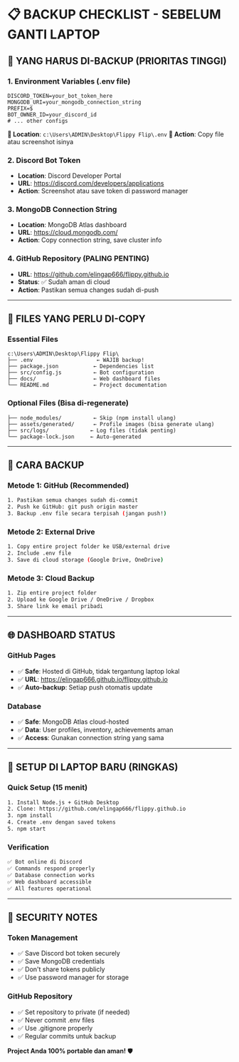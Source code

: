 # 📋 BACKUP CHECKLIST - SEBELUM GANTI LAPTOP

## 🎯 **YANG HARUS DI-BACKUP (PRIORITAS TINGGI)**

### **1. Environment Variables (.env file)**
```env
DISCORD_TOKEN=your_bot_token_here
MONGODB_URI=your_mongodb_connection_string
PREFIX=$
BOT_OWNER_ID=your_discord_id
# ... other configs
```
**📁 Location**: `c:\Users\ADMIN\Desktop\Flippy Flip\.env`
**💾 Action**: Copy file atau screenshot isinya

### **2. Discord Bot Token**
- **Location**: Discord Developer Portal
- **URL**: https://discord.com/developers/applications
- **Action**: Screenshot atau save token di password manager

### **3. MongoDB Connection String**
- **Location**: MongoDB Atlas dashboard
- **URL**: https://cloud.mongodb.com/
- **Action**: Copy connection string, save cluster info

### **4. GitHub Repository (PALING PENTING)**
- **URL**: https://github.com/elingap666/flippy.github.io
- **Status**: ✅ Sudah aman di cloud
- **Action**: Pastikan semua changes sudah di-push

---

## 📂 **FILES YANG PERLU DI-COPY**

### **Essential Files**
```
c:\Users\ADMIN\Desktop\Flippy Flip\
├── .env                    ← WAJIB backup!
├── package.json           ← Dependencies list
├── src/config.js          ← Bot configuration  
├── docs/                  ← Web dashboard files
└── README.md              ← Project documentation
```

### **Optional Files (Bisa di-regenerate)**
```
├── node_modules/          ← Skip (npm install ulang)
├── assets/generated/      ← Profile images (bisa generate ulang)
├── src/logs/             ← Log files (tidak penting)
└── package-lock.json     ← Auto-generated
```

---

## 💾 **CARA BACKUP**

### **Metode 1: GitHub (Recommended)**
```bash
1. Pastikan semua changes sudah di-commit
2. Push ke GitHub: git push origin master
3. Backup .env file secara terpisah (jangan push!)
```

### **Metode 2: External Drive**
```bash
1. Copy entire project folder ke USB/external drive
2. Include .env file
3. Save di cloud storage (Google Drive, OneDrive)
```

### **Metode 3: Cloud Backup**
```bash
1. Zip entire project folder
2. Upload ke Google Drive / OneDrive / Dropbox
3. Share link ke email pribadi
```

---

## 🌐 **DASHBOARD STATUS**

### **GitHub Pages**
- ✅ **Safe**: Hosted di GitHub, tidak tergantung laptop lokal
- ✅ **URL**: https://elingap666.github.io/flippy.github.io
- ✅ **Auto-backup**: Setiap push otomatis update

### **Database**
- ✅ **Safe**: MongoDB Atlas cloud-hosted
- ✅ **Data**: User profiles, inventory, achievements aman
- ✅ **Access**: Gunakan connection string yang sama

---

## 🚀 **SETUP DI LAPTOP BARU (RINGKAS)**

### **Quick Setup (15 menit)**
```bash
1. Install Node.js + GitHub Desktop
2. Clone: https://github.com/elingap666/flippy.github.io
3. npm install
4. Create .env dengan saved tokens
5. npm start
```

### **Verification**
```bash
✅ Bot online di Discord
✅ Commands respond properly  
✅ Database connection works
✅ Web dashboard accessible
✅ All features operational
```

---

## 🔐 **SECURITY NOTES**

### **Token Management**
- ✅ Save Discord bot token securely
- ✅ Save MongoDB credentials
- ✅ Don't share tokens publicly
- ✅ Use password manager for storage

### **GitHub Repository**
- ✅ Set repository to private (if needed)
- ✅ Never commit .env files
- ✅ Use .gitignore properly
- ✅ Regular commits untuk backup

**Project Anda 100% portable dan aman!** 🛡️
